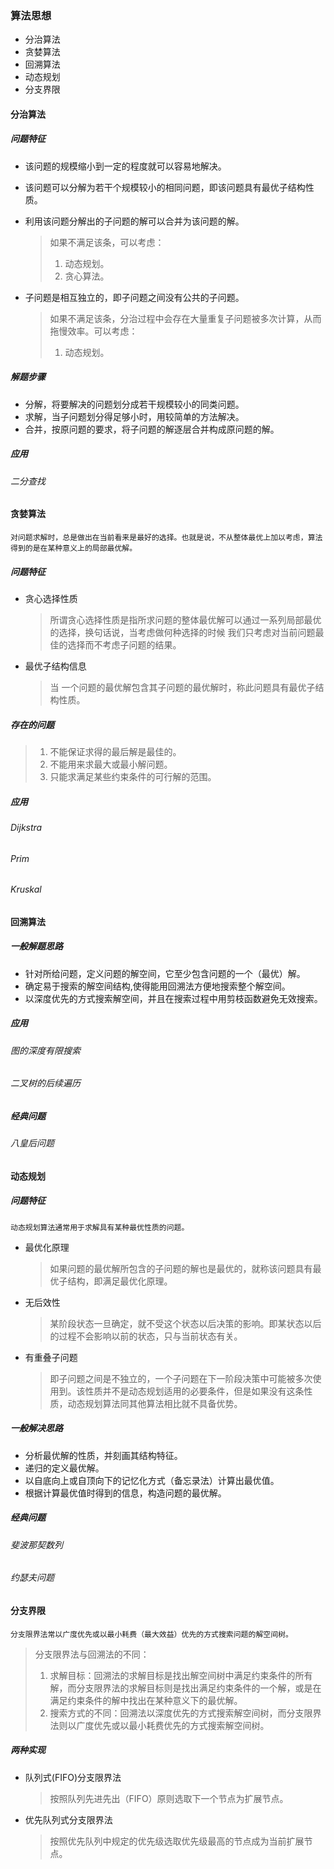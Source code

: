 ### 算法思想

* 分治算法
* 贪婪算法
* 回溯算法
* 动态规划
* 分支界限

#### 分治算法

##### 问题特征

* 该问题的规模缩小到一定的程度就可以容易地解决。

* 该问题可以分解为若干个规模较小的相同问题，即该问题具有最优子结构性质。

* 利用该问题分解出的子问题的解可以合并为该问题的解。

  > 如果不满足该条，可以考虑：
  >
  > 1. 动态规划。
  > 2. 贪心算法。

* 子问题是相互独立的，即子问题之间没有公共的子问题。

  > 如果不满足该条，分治过程中会存在大量重复子问题被多次计算，从而拖慢效率。可以考虑：
  >
  > 1. 动态规划。

##### 解题步骤

* 分解，将要解决的问题划分成若干规模较小的同类问题。
* 求解，当子问题划分得足够小时，用较简单的方法解决。
* 合并，按原问题的要求，将子问题的解逐层合并构成原问题的解。

##### 应用

###### 二分查找

#### 贪婪算法

`对问题求解时，总是做出在当前看来是最好的选择。也就是说，不从整体最优上加以考虑，算法得到的是在某种意义上的局部最优解。`

##### 问题特征

* 贪心选择性质

  >  所谓贪心选择性质是指所求问题的整体最优解可以通过一系列局部最优的选择，换句话说，当考虑做何种选择的时候 我们只考虑对当前问题最佳的选择而不考虑子问题的结果。

* 最优子结构信息

  > 当 一个问题的最优解包含其子问题的最优解时，称此问题具有最优子结构性质。

##### 存在的问题

> 1. 不能保证求得的最后解是最佳的。
> 2. 不能用来求最大或最小解问题。
> 3. 只能求满足某些约束条件的可行解的范围。

##### 应用

###### Dijkstra

###### Prim

###### Kruskal

#### 回溯算法

##### 一般解题思路

* 针对所给问题，定义问题的解空间，它至少包含问题的一个（最优）解。
* 确定易于搜索的解空间结构,使得能用回溯法方便地搜索整个解空间。
* 以深度优先的方式搜索解空间，并且在搜索过程中用剪枝函数避免无效搜索。

##### 应用

###### 图的深度有限搜索

###### 二叉树的后续遍历

##### 经典问题

###### 八皇后问题

#### 动态规划

##### 问题特征

`动态规划算法通常用于求解具有某种最优性质的问题。`

* 最优化原理

  > 如果问题的最优解所包含的子问题的解也是最优的，就称该问题具有最优子结构，即满足最优化原理。

* 无后效性

  > 某阶段状态一旦确定，就不受这个状态以后决策的影响。即某状态以后的过程不会影响以前的状态，只与当前状态有关。

* 有重叠子问题

  > 即子问题之间是不独立的，一个子问题在下一阶段决策中可能被多次使用到。该性质并不是动态规划适用的必要条件，但是如果没有这条性质，动态规划算法同其他算法相比就不具备优势。

##### 一般解决思路

* 分析最优解的性质，并刻画其结构特征。
* 递归的定义最优解。
* 以自底向上或自顶向下的记忆化方式（备忘录法）计算出最优值。
* 根据计算最优值时得到的信息，构造问题的最优解。

##### 经典问题

###### 斐波那契数列

###### 约瑟夫问题

#### 分支界限

`分支限界法常以广度优先或以最小耗费（最大效益）优先的方式搜索问题的解空间树。`

> 分支限界法与回溯法的不同：
>
> 1. 求解目标：回溯法的求解目标是找出解空间树中满足约束条件的所有解，而分支限界法的求解目标则是找出满足约束条件的一个解，或是在满足约束条件的解中找出在某种意义下的最优解。
> 2. 搜索方式的不同：回溯法以深度优先的方式搜索解空间树，而分支限界法则以广度优先或以最小耗费优先的方式搜索解空间树。

##### 两种实现

* 队列式(FIFO)分支限界法

  > 按照队列先进先出（FIFO）原则选取下一个节点为扩展节点。

* 优先队列式分支限界法

  > 按照优先队列中规定的优先级选取优先级最高的节点成为当前扩展节点。

